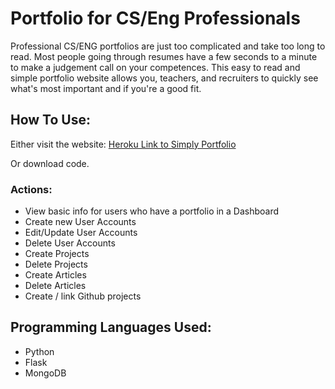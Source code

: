 # Portfolio for CS/Eng Professionals
Professional CS/ENG portfolios are just too complicated and take too long to read. Most people going through resumes have a few seconds to a minute to make a judgement call on your competences. This easy to read and simple portfolio website allows you, teachers, and recruiters to quickly see what's most important and if you're a good fit. 

## How To Use:
Either visit the website: 
[Heroku Link to Simply Portfolio](https://simplyportfolio.herokuapp.com/index)

Or download code.

### Actions:
- View basic info for users who have a portfolio in a Dashboard
- Create new User Accounts
- Edit/Update User Accounts
- Delete User Accounts
- Create Projects
- Delete Projects
- Create Articles
- Delete Articles
- Create / link Github projects

## Programming Languages Used:
- Python
- Flask
- MongoDB

